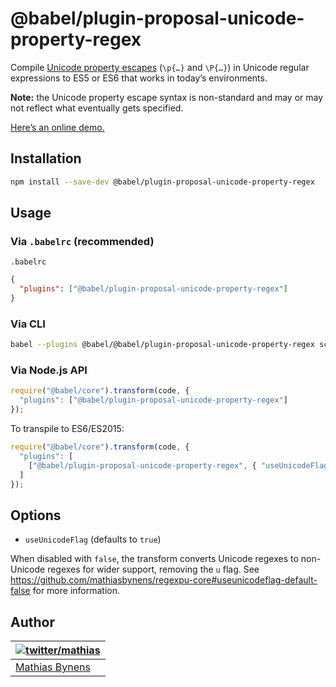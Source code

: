 # @babel/plugin-proposal-unicode-property-regex

Compile [Unicode property escapes](https://github.com/mathiasbynens/regexpu-core/blob/master/property-escapes.md) (`\p{…}` and `\P{…}`) in Unicode regular expressions to ES5 or ES6 that works in today’s environments.

**Note:** the Unicode property escape syntax is non-standard and may or may not reflect what eventually gets specified.

[Here’s an online demo.](https://mothereff.in/regexpu#input=var+regex+%3D+/%5Cp%7BScript_Extensions%3DGreek%7D/u%3B&unicodePropertyEscape=1)

## Installation

```sh
npm install --save-dev @babel/plugin-proposal-unicode-property-regex
```

## Usage

### Via `.babelrc` (recommended)

`.babelrc`

```json
{
  "plugins": ["@babel/plugin-proposal-unicode-property-regex"]
}
```

### Via CLI

```sh
babel --plugins @babel/@babel/plugin-proposal-unicode-property-regex script.js
```

### Via Node.js API

```js
require("@babel/core").transform(code, {
  "plugins": ["@babel/plugin-proposal-unicode-property-regex"]
});
```

To transpile to ES6/ES2015:

```js
require("@babel/core").transform(code, {
  "plugins": [
    ["@babel/plugin-proposal-unicode-property-regex", { "useUnicodeFlag": false }]
  ]
});
```

## Options

* `useUnicodeFlag` (defaults to `true`)

When disabled with `false`, the transform converts Unicode regexes to
non-Unicode regexes for wider support, removing the `u` flag. See https://github.com/mathiasbynens/regexpu-core#useunicodeflag-default-false for more information.

## Author

| [![twitter/mathias](https://gravatar.com/avatar/24e08a9ea84deb17ae121074d0f17125?s=70)](https://twitter.com/mathias "Follow @mathias on Twitter") |
|---|
| [Mathias Bynens](https://mathiasbynens.be/) |
